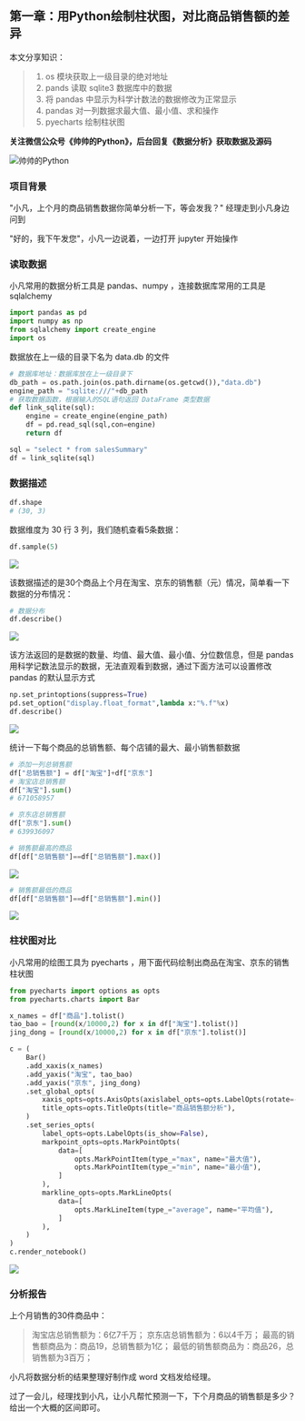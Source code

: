 ## 第一章：用Python绘制柱状图，对比商品销售额的差异

本文分享知识：

> 1. os 模块获取上一级目录的绝对地址
> 2. pands 读取 sqlite3 数据库中的数据
> 3. 将 pandas 中显示为科学计数法的数据修改为正常显示
> 4. pandas 对一列数据求最大值、最小值、求和操作
> 5. pyecharts 绘制柱状图

**关注微信公众号《帅帅的Python》，后台回复《数据分析》获取数据及源码**

![帅帅的Python](../sspython.png)

### 项目背景

"小凡，上个月的商品销售数据你简单分析一下，等会发我？" 经理走到小凡身边问到

"好的，我下午发您"，小凡一边说着，一边打开 jupyter 开始操作

### 读取数据

小凡常用的数据分析工具是 pandas、numpy ，连接数据库常用的工具是 sqlalchemy


```python
import pandas as pd
import numpy as np
from sqlalchemy import create_engine
import os
```

数据放在上一级的目录下名为 data.db 的文件


```python
# 数据库地址：数据库放在上一级目录下
db_path = os.path.join(os.path.dirname(os.getcwd()),"data.db")
engine_path = "sqlite:///"+db_path
# 获取数据函数，根据输入的SQL语句返回 DataFrame 类型数据
def link_sqlite(sql):
    engine = create_engine(engine_path)
    df = pd.read_sql(sql,con=engine)
    return df

sql = "select * from salesSummary"
df = link_sqlite(sql)
```

### 数据描述


```python
df.shape
# (30, 3)
```

数据维度为 30 行 3 列，我们随机查看5条数据：


```python
df.sample(5)
```

![](./图片/1.png)

该数据描述的是30个商品上个月在淘宝、京东的销售额（元）情况，简单看一下数据的分布情况：


```python
# 数据分布
df.describe()
```

![](./图片/2.png)

该方法返回的是数据的数量、均值、最大值、最小值、分位数信息，但是 pandas 用科学记数法显示的数据，无法直观看到数据，通过下面方法可以设置修改 pandas 的默认显示方式


```python
np.set_printoptions(suppress=True)
pd.set_option("display.float_format",lambda x:"%.f"%x)
df.describe()
```

![](./图片/3.png)

统计一下每个商品的总销售额、每个店铺的最大、最小销售额数据


```python
# 添加一列总销售额
df["总销售额"] = df["淘宝"]+df["京东"]
# 淘宝店总销售额
df["淘宝"].sum()
# 671058957

# 京东店总销售额
df["京东"].sum()
# 639936097
```


```python
# 销售额最高的商品
df[df["总销售额"]==df["总销售额"].max()]
```

![](./图片/4.png)


```python
# 销售额最低的商品
df[df["总销售额"]==df["总销售额"].min()]
```

![](./图片/5.png)



### 柱状图对比

小凡常用的绘图工具为 pyecharts ，用下面代码绘制出商品在淘宝、京东的销售柱状图


```python
from pyecharts import options as opts
from pyecharts.charts import Bar

x_names = df["商品"].tolist()
tao_bao = [round(x/10000,2) for x in df["淘宝"].tolist()]
jing_dong = [round(x/10000,2) for x in df["京东"].tolist()]

c = (
    Bar()
    .add_xaxis(x_names)
    .add_yaxis("淘宝", tao_bao)
    .add_yaxis("京东", jing_dong)
    .set_global_opts(
        xaxis_opts=opts.AxisOpts(axislabel_opts=opts.LabelOpts(rotate=-15)),
        title_opts=opts.TitleOpts(title="商品销售额分析"),
    )
    .set_series_opts(
        label_opts=opts.LabelOpts(is_show=False),
        markpoint_opts=opts.MarkPointOpts(
            data=[
                opts.MarkPointItem(type_="max", name="最大值"),
                opts.MarkPointItem(type_="min", name="最小值"),
            ]
        ),
        markline_opts=opts.MarkLineOpts(
            data=[
                opts.MarkLineItem(type_="average", name="平均值"),
            ]
        ),
    )
)
c.render_notebook()
```

![](./图片/6.png)

### 分析报告

上个月销售的30件商品中：

> 淘宝店总销售额为：6亿7千万；
> 京东店总销售额为：6以4千万；
> 最高的销售额商品为：商品19，总销售额为1亿；
> 最低的销售额商品为：商品26，总销售额为3百万；

小凡将数据分析的结果整理好制作成 word 文档发给经理。

过了一会儿，经理找到小凡，让小凡帮忙预测一下，下个月商品的销售额是多少？给出一个大概的区间即可。